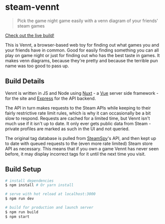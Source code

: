 # steam-vennt

> Pick the game night game easily with a venn diagram of your friends' steam games

[Check out the live build!](http://vennt.twodaemon.co.uk)

This is Vennt, a browser-based web toy for finding out what games you and your friends have in common. Good for easily finding something you can all play on game night or just for finding out who has the best taste in games. It makes venn diagrams, because they're pretty and because the terrible pun name was too good to pass up.

## Build Details

Vennt is written in JS and Node using [Nuxt](https://nuxtjs.org/) - a [Vue](https://vuejs.org/) server side framework - for the site and [Express](https://expressjs.com/) for the API backend.

The API in turn makes requests to the Steam APIs while keeping to their fairly restrictive rate limit rules, which is why it can occasionally be a bit slow to respond. Requests are cached for a limited time, but Vennt isn't much use if it isn't up to date. It only ever gets public data from Steam - private profiles are marked as such in the UI and not queried.

The original tag database is pulled from [SteamSpy](http://steamspy.com/)'s API, and then kept up to date with queued requests to the (even more rate limited) Steam store API as necessary. This means that if you own a game Vennt has never seen before, it may display incorrect tags for it until the next time you visit.

## Build Setup

``` bash
# install dependencies
$ npm install # Or yarn install

# serve with hot reload at localhost:3000
$ npm run dev

# build for production and launch server
$ npm run build
$ npm start
```
